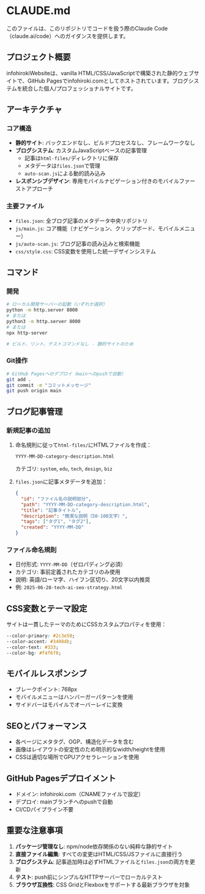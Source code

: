 # CLAUDE.md

このファイルは、このリポジトリでコードを扱う際のClaude Code（claude.ai/code）へのガイダンスを提供します。

## プロジェクト概要

infohirokiWebsiteは、vanilla HTML/CSS/JavaScriptで構築された静的ウェブサイトで、GitHub Pagesでinfohiroki.comとしてホストされています。ブログシステムを統合した個人/プロフェッショナルサイトです。

## アーキテクチャ

### コア構造
- **静的サイト**: バックエンドなし、ビルドプロセスなし、フレームワークなし
- **ブログシステム**: カスタムJavaScriptベースの記事管理
  - 記事は`html-files/`ディレクトリに保存
  - メタデータは`files.json`で管理
  - `auto-scan.js`による動的読み込み
- **レスポンシブデザイン**: 専用モバイルナビゲーション付きのモバイルファーストアプローチ

### 主要ファイル
- `files.json`: 全ブログ記事のメタデータ中央リポジトリ
- `js/main.js`: コア機能（ナビゲーション、クリップボード、モバイルメニュー）
- `js/auto-scan.js`: ブログ記事の読み込みと検索機能
- `css/style.css`: CSS変数を使用した統一デザインシステム

## コマンド

### 開発
```bash
# ローカル開発サーバーの起動（いずれか選択）
python -m http.server 8000
# または
python3 -m http.server 8000
# または
npx http-server

# ビルド、リント、テストコマンドなし - 静的サイトのため
```

### Git操作
```bash
# GitHub Pagesへのデプロイ（mainへのpushで自動）
git add .
git commit -m "コミットメッセージ"
git push origin main
```

## ブログ記事管理

### 新規記事の追加
1. 命名規則に従って`html-files/`にHTMLファイルを作成：
   ```
   YYYY-MM-DD-category-description.html
   ```
   カテゴリ: `system`, `edu`, `tech`, `design`, `biz`

2. `files.json`に記事メタデータを追加：
   ```json
   {
     "id": "ファイル名の説明部分",
     "path": "YYYY-MM-DD-category-description.html",
     "title": "記事タイトル",
     "description": "簡潔な説明（50-100文字）",
     "tags": ["タグ1", "タグ2"],
     "created": "YYYY-MM-DD"
   }
   ```

### ファイル命名規則
- 日付形式: `YYYY-MM-DD`（ゼロパディング必須）
- カテゴリ: 事前定義されたカテゴリのみ使用
- 説明: 英語/ローマ字、ハイフン区切り、20文字以内推奨
- 例: `2025-06-28-tech-ai-seo-strategy.html`

## CSS変数とテーマ設定

サイトは一貫したテーマのためにCSSカスタムプロパティを使用：
```css
--color-primary: #2c3e50;
--color-accent: #3498db;
--color-text: #333;
--color-bg: #f4f6f8;
```

## モバイルレスポンシブ

- ブレークポイント: 768px
- モバイルメニューはハンバーガーパターンを使用
- サイドバーはモバイルでオーバーレイに変換

## SEOとパフォーマンス

- 各ページにメタタグ、OGP、構造化データを含む
- 画像はレイアウトの安定性のため明示的なwidth/heightを使用
- CSSは適切な場所でGPUアクセラレーションを使用

## GitHub Pagesデプロイメント

- ドメイン: infohiroki.com（CNAMEファイルで設定）
- デプロイ: mainブランチへのpushで自動
- CI/CDパイプライン不要

## 重要な注意事項

1. **パッケージ管理なし**: npm/node依存関係のない純粋な静的サイト
2. **直接ファイル編集**: すべての変更はHTML/CSS/JSファイルに直接行う
3. **ブログシステム**: 記事追加時は必ずHTMLファイルと`files.json`の両方を更新
4. **テスト**: push前にシンプルなHTTPサーバーでローカルテスト
5. **ブラウザ互換性**: CSS GridとFlexboxをサポートする最新ブラウザを対象